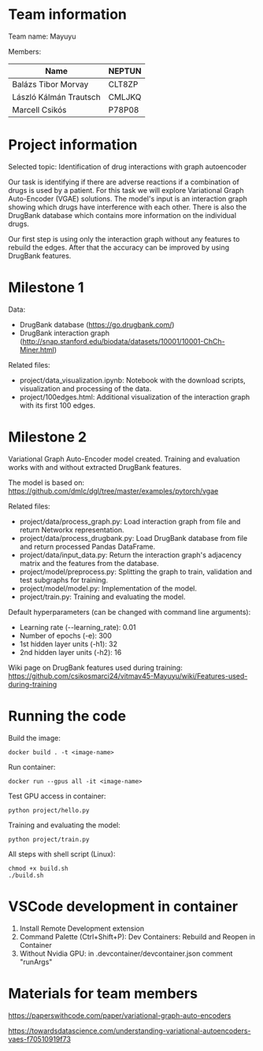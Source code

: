 # Team information

Team name: Mayuyu

Members:

| Name | NEPTUN |
| ---- | ------ |
| Balázs Tibor Morvay | CLT8ZP |
| László Kálmán Trautsch | CMLJKQ |
| Marcell Csikós | P78P08 |

# Project information

Selected topic: Identification of drug interactions with graph autoencoder

Our task is identifying if there are adverse reactions if a combination of drugs is used by a patient. For this task we will explore Variational Graph Auto-Encoder (VGAE) solutions. The model's input is an interaction graph showing which drugs have interference with each other. There is also the DrugBank database which contains more information on the individual drugs.

Our first step is using only the interaction graph without any features to rebuild the edges. After that the accuracy can be improved by using DrugBank features.

# Milestone 1

Data:
* DrugBank database (https://go.drugbank.com/)
* DrugBank interaction graph (http://snap.stanford.edu/biodata/datasets/10001/10001-ChCh-Miner.html)

Related files:
* project/data_visualization.ipynb: Notebook with the download scripts, visualization and processing of the data.
* project/100edges.html: Additional visualization of the interaction graph with its first 100 edges.

# Milestone 2

Variational Graph Auto-Encoder model created. Training and evaluation works with and without extracted DrugBank features.

The model is based on: https://github.com/dmlc/dgl/tree/master/examples/pytorch/vgae

Related files:
* project/data/process_graph.py: Load interaction graph from file and return Networkx representation.
* project/data/process_drugbank.py: Load DrugBank database from file and return processed Pandas DataFrame.
* project/data/input_data.py: Return the interaction graph's adjacency matrix and the features from the database.
* project/model/preprocess.py: Splitting the graph to train, validation and test subgraphs for training.
* project/model/model.py: Implementation of the model.
* project/train.py: Training and evaluating the model.

Default hyperparameters (can be changed with command line arguments):
* Learning rate (--learning_rate): 0.01
* Number of epochs (-e): 300
* 1st hidden layer units (-h1): 32
* 2nd hidden layer units (-h2): 16

Wiki page on DrugBank features used during training: https://github.com/csikosmarci24/vitmav45-Mayuyu/wiki/Features-used-during-training

# Running the code

Build the image:

```
docker build . -t <image-name>
```

Run container:

```
docker run --gpus all -it <image-name>
```

Test GPU access in container:
```
python project/hello.py
```

Training and evaluating the model:
```
python project/train.py
```

All steps with shell script (Linux):
```
chmod +x build.sh
./build.sh
```

# VSCode development in container

1. Install Remote Development extension
2. Command Palette (Ctrl+Shift+P): Dev Containers: Rebuild and Reopen in Container
3. Without Nvidia GPU: in .devcontainer/devcontainer.json comment "runArgs"

# Materials for team members

https://paperswithcode.com/paper/variational-graph-auto-encoders

https://towardsdatascience.com/understanding-variational-autoencoders-vaes-f70510919f73
